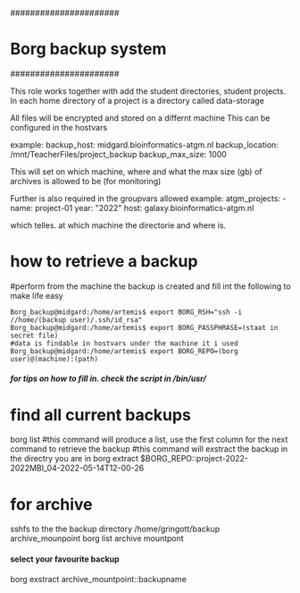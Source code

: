 ######################
# Borg backup system #
######################


This role works together with add the student directories, student projects.
In each home directory of a project is a directory called data-storage

All files will be encrypted and stored on a differnt machine
This can be configured in the hostvars

example:
backup_host: midgard.bioinformatics-atgm.nl
backup_location: /mnt/TeacherFiles/project_backup
backup_max_size: 1000


This will set on which machine, where and what the max size (gb) of archives is allowed to be (for monitoring)

Further is also required in the groupvars allowed
example:
atgm_projects:
    - name: project-01
      year: "2022"
      host: galaxy.bioinformatics-atgm.nl

which telles. at which machine the directorie and where is.



# how to retrieve a backup

#perform from the machine the backup is created and fill int the following to make life easy

```
Borg_backup@midgard:/home/artemis$ export BORG_RSH="ssh -i //home/(backup user)/.ssh/id_rsa"
Borg_backup@midgard:/home/artemis$ export BORG_PASSPHRASE=(staat in secret file)
#data is findable in hostvars under the machine it i used
Borg_backup@midgard:/home/artemis$ export BORG_REPO=(borg user)@(machine):(path)
```
##### for tips on how to fill in. check the script in /bin/usr/

# find all current backups
borg list
#this command will produce a list, use the first column for the next command to retrieve the backup 
#this command will exstract the backup in the directry you are in
borg extract $BORG_REPO::project-2022-2022MBI_04-2022-05-14T12-00-26

# for archive

sshfs to the the backup directory /home/gringott/backup archive_mounpoint
borg list archive mountpont
#### select your favourite backup
borg exstract archive_mountpoint::backupname